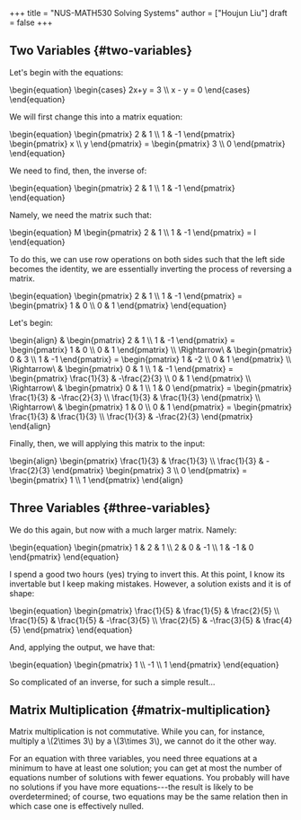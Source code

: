 +++
title = "NUS-MATH530 Solving Systems"
author = ["Houjun Liu"]
draft = false
+++

## Two Variables {#two-variables}

Let's begin with the equations:

\begin{equation}
\begin{cases}
2x+y = 3 \\\\
x - y = 0
\end{cases}
\end{equation}

We will first change this into a matrix equation:

\begin{equation}
\begin{pmatrix}
2 & 1 \\\\
1 & -1
\end{pmatrix} \begin{pmatrix}
x \\\ y
\end{pmatrix} = \begin{pmatrix}
3 \\\ 0
\end{pmatrix}
\end{equation}

We need to find, then, the inverse of:

\begin{equation}
\begin{pmatrix}
2 & 1 \\\ 1 & -1
\end{pmatrix}
\end{equation}

Namely, we need the matrix such that:

\begin{equation}
M \begin{pmatrix}
2 & 1 \\\ 1 & -1
\end{pmatrix} = I
\end{equation}

To do this, we can use row operations on both sides such that the left side becomes the identity, we are essentially inverting the process of reversing a matrix.

\begin{equation}
\begin{pmatrix}
2 & 1 \\\ 1 & -1
\end{pmatrix} = \begin{pmatrix}
1 & 0 \\\ 0 & 1
\end{pmatrix}
\end{equation}

Let's begin:

\begin{align}
& \begin{pmatrix}
2 & 1 \\\ 1 & -1
\end{pmatrix} = \begin{pmatrix}
1 & 0 \\\ 0 & 1
\end{pmatrix} \\\\
\Rightarrow\ &  \begin{pmatrix}
0 & 3 \\\ 1 & -1
\end{pmatrix} = \begin{pmatrix}
1 & -2 \\\ 0 & 1
\end{pmatrix} \\\\
\Rightarrow\ &  \begin{pmatrix}
0 & 1 \\\ 1 & -1
\end{pmatrix} = \begin{pmatrix}
\frac{1}{3} & -\frac{2}{3} \\\ 0 & 1
\end{pmatrix}  \\\\
\Rightarrow\ & \begin{pmatrix}
0 & 1 \\\ 1 & 0
\end{pmatrix} = \begin{pmatrix}
\frac{1}{3} & -\frac{2}{3} \\\ \frac{1}{3} & \frac{1}{3}
\end{pmatrix}  \\\\
\Rightarrow\ & \begin{pmatrix}
1 & 0 \\\ 0 & 1
\end{pmatrix} = \begin{pmatrix}
\frac{1}{3} & \frac{1}{3} \\\ \frac{1}{3} & -\frac{2}{3}
\end{pmatrix}
\end{align}

Finally, then, we will applying this matrix to the input:

\begin{align}
\begin{pmatrix}
\frac{1}{3} & \frac{1}{3} \\\ \frac{1}{3} & -\frac{2}{3}
\end{pmatrix} \begin{pmatrix}
3 \\\ 0
\end{pmatrix} = \begin{pmatrix}
1 \\\ 1
\end{pmatrix}
\end{align}


## Three Variables {#three-variables}

We do this again, but now with a much larger matrix. Namely:

\begin{equation}
\begin{pmatrix}
1 & 2 & 1 \\\\
2 & 0 & -1 \\\\
1 & -1 & 0
\end{pmatrix}
\end{equation}

I spend a good two hours (yes) trying to invert this. At this point, I know its invertable but I keep making mistakes. However, a solution exists and it is of shape:

\begin{equation}
\begin{pmatrix}
\frac{1}{5} & \frac{1}{5} & \frac{2}{5} \\\\
\frac{1}{5} & \frac{1}{5} & -\frac{3}{5} \\\\
\frac{2}{5} & -\frac{3}{5} & \frac{4}{5}
\end{pmatrix}
\end{equation}

And, applying the output, we have that:

\begin{equation}
\begin{pmatrix}
1 \\\\
-1 \\\\
1
\end{pmatrix}
\end{equation}

So complicated of an inverse, for such a simple result...


## Matrix Multiplication {#matrix-multiplication}

Matrix multiplication is not commutative. While you can, for instance, multiply a \\(2\times 3\\) by a \\(3\times 3\\), we cannot do it the other way.

For an equation with three variables, you need three equations at a minimum to have at least one solution; you can get at most the number of equations number of solutions with fewer equations. You probably will have no solutions if you have more equations---the result is likely to be overdetermined; of course, two equations may be the same relation then in which case one is effectively nulled.